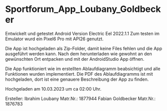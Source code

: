 # Sportforum_App_Loubany_Goldbecker

Entwickelt und getestet Android Version Electric Eel 2022.1.1
Zum testen im Emulator wurd ein Pixel6 Pro mit API26 genutzt.

Die App ist hochgeladen als Zip-Folder, damit keine Files fehlen und die App ausgeführt werden kann.
Nach dem herunterladen wie gewohnt an den gewünschten Ort entpacken und mit der AndroidStudio App öffnen.

Die App funktioniert wie im erstellten Ablaufdiagramm beabsichtigt und alle Funktionen wurden implementiert.
Die PDF des Ablaufdiagramms ist mit hochgeladen, dort ist eine genauere Beschreibung der App zu finden.

Hochgeladen am 10.03.2023 um ca 02:00 Uhr.

Ersteller:
Ibrahim Loubany Matr.Nr.: 1877944
Fabian Goldbecker Matr.Nr.: 1876783
